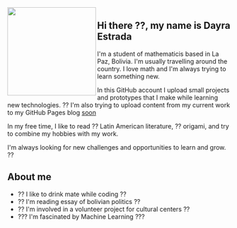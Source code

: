 <img src="https://user-images.githubusercontent.com/29334900/214504215-714ac239-72d5-493b-819b-265f9aa40a6a.png" width="200" height="200" align="left"/>

## Hi there ??, my name is Dayra Estrada

I'm a student of mathematicis based in La Paz, Bolivia. I'm usually travelling around the country. I love math and I'm always trying to learn something new.

In this GitHub account I upload small projects and prototypes that I make while learning new technologies. ?? I'm also trying to upload content from my current work to my GitHub Pages blog [soon](soon)

In my free time, I like to read ?? Latin American literature, ?? origami, and try to combine my hobbies with my work.

I'm always looking for new challenges and opportunities to learn and grow. ??

## About me

- ?? I like to drink mate while coding ??
- ?? I'm reading essay of bolivian politics ??
- ?? I'm involved in a volunteer project for cultural centers ??
- ??? I'm fascinated by Machine Learning ???